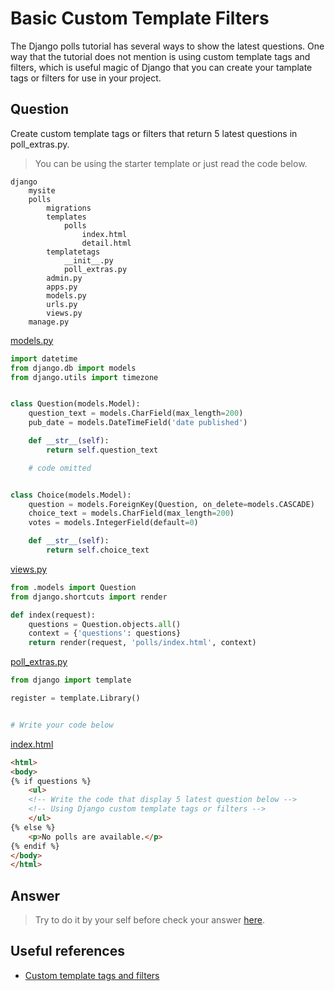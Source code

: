 # Basic Custom Template Filters

The Django polls tutorial has several ways to show the latest questions.
One way that the tutorial does not mention is using custom template tags and filters, which is useful magic of Django that you can create your tamplate tags or filters for use in your project.   

## Question
Create custom template tags or filters that return 5 latest questions in poll_extras.py.  

> You can be using the starter template or just read the code below.   
```
django
    mysite
    polls
        migrations
        templates
            polls
                index.html
                detail.html
        templatetags
            __init__.py
            poll_extras.py
        admin.py
        apps.py
        models.py
        urls.py
        views.py
    manage.py
```  

[models.py](starter/polls/models.py)
``` python
import datetime
from django.db import models
from django.utils import timezone


class Question(models.Model):
    question_text = models.CharField(max_length=200)
    pub_date = models.DateTimeField('date published')

    def __str__(self):
        return self.question_text

    # code omitted


class Choice(models.Model):
    question = models.ForeignKey(Question, on_delete=models.CASCADE)
    choice_text = models.CharField(max_length=200)
    votes = models.IntegerField(default=0)

    def __str__(self):
        return self.choice_text

```  

[views.py](starter/polls/views.py)
``` python
from .models import Question
from django.shortcuts import render

def index(request):
    questions = Question.objects.all()
    context = {'questions': questions}
    return render(request, 'polls/index.html', context)
```  

[poll_extras.py](starter/polls/templatetags/poll_extras.py)
``` python
from django import template

register = template.Library()


# Write your code below

```  

[index.html](starter/polls/templates/polls/index.html)  
``` html
<html>
<body>
{% if questions %}
    <ul>
    <!-- Write the code that display 5 latest question below -->
    <!-- Using Django custom template tags or filters -->
    </ul>
{% else %}
    <p>No polls are available.</p>
{% endif %}
</body>
</html>
```  

## Answer
> Try to do it by your self before check your answer [here](answer/README.md).

## Useful references
- [Custom template tags and filters](https://docs.djangoproject.com/en/2.2/howto/custom-template-tags/)